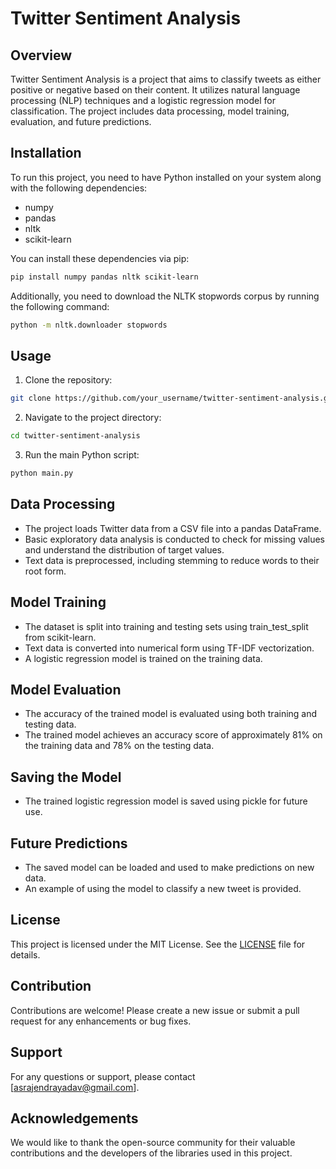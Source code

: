 # Twitter Sentiment Analysis

## Overview
Twitter Sentiment Analysis is a project that aims to classify tweets as either positive or negative based on their content. It utilizes natural language processing (NLP) techniques and a logistic regression model for classification. The project includes data processing, model training, evaluation, and future predictions.

## Installation
To run this project, you need to have Python installed on your system along with the following dependencies:

- numpy
- pandas
- nltk
- scikit-learn

You can install these dependencies via pip:

```bash
pip install numpy pandas nltk scikit-learn
```

Additionally, you need to download the NLTK stopwords corpus by running the following command:

```bash
python -m nltk.downloader stopwords
```

## Usage
1. Clone the repository:

```bash
git clone https://github.com/your_username/twitter-sentiment-analysis.git](https://github.com/Rajendran2201/Twitter-Sentimental-Analysis/tree/main
```

2. Navigate to the project directory:

```bash
cd twitter-sentiment-analysis
```

3. Run the main Python script:

```bash
python main.py
```

## Data Processing
- The project loads Twitter data from a CSV file into a pandas DataFrame.
- Basic exploratory data analysis is conducted to check for missing values and understand the distribution of target values.
- Text data is preprocessed, including stemming to reduce words to their root form.

## Model Training
- The dataset is split into training and testing sets using train_test_split from scikit-learn.
- Text data is converted into numerical form using TF-IDF vectorization.
- A logistic regression model is trained on the training data.

## Model Evaluation
- The accuracy of the trained model is evaluated using both training and testing data.
- The trained model achieves an accuracy score of approximately 81% on the training data and 78% on the testing data.

## Saving the Model
- The trained logistic regression model is saved using pickle for future use.

## Future Predictions
- The saved model can be loaded and used to make predictions on new data.
- An example of using the model to classify a new tweet is provided.

## License
This project is licensed under the MIT License. See the [LICENSE](LICENSE) file for details.

## Contribution
Contributions are welcome! Please create a new issue or submit a pull request for any enhancements or bug fixes.

## Support
For any questions or support, please contact [asrajendrayadav@gmail.com].

## Acknowledgements
We would like to thank the open-source community for their valuable contributions and the developers of the libraries used in this project.
